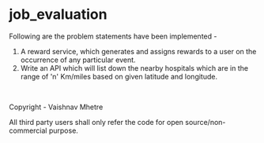 # job_evaluation

Following are the problem statements have been implemented -

1. A reward service, which generates and assigns rewards to a user on the occurrence of any particular event.
2. Write an API which will list down the nearby hospitals which are in the range of 'n' Km/miles based on given latitude and longitude.


<br>

Copyright - Vaishnav Mhetre

All third party users shall only refer the code for open source/non-commercial purpose.
